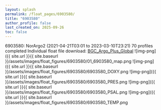 ```yaml
---
layout: splash
permalink: /float_pages/6903580/
title: "6903580"
author_profile: false
last_created_on: 2025-09-26
toc: false
---
```

 
6903580: NorArgo2 (2021-04-21T03:01 to 2023-03-10T23:21)
70 profiles completed
Individual float file download: [BGC_Argo_Plus_Global](https://ftp.soest.hawaii.edu/bgc_argo_plus/Individual_Floats/outliers_removed/6903580_Sprof_processed.nc)
![img-png]({{ site.url }}{{ site.baseurl }}/assets/images/float_figures/6903580/01_6903580_map.png
![img-png]({{ site.url }}{{ site.baseurl }}/assets/images/float_figures/6903580/6903580_DOXY.png
![img-png]({{ site.url }}{{ site.baseurl }}/assets/images/float_figures/6903580/6903580_PRES.png
![img-png]({{ site.url }}{{ site.baseurl }}/assets/images/float_figures/6903580/6903580_PSAL.png
![img-png]({{ site.url }}{{ site.baseurl }}/assets/images/float_figures/6903580/6903580_TEMP.png
